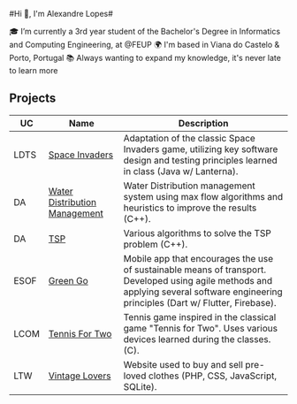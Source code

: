 #Hi 👋, I'm Alexandre Lopes#

🎓 I’m currently a 3rd year student of the Bachelor's Degree in Informatics and Computing Engineering, at @FEUP
🌍 I'm based in Viana do Castelo & Porto, Portugal
📚 Always wanting to expand my knowledge, it's never late to learn more

## Projects
| UC   | Name           | Description                                                                                                               |
|------|----------------|---------------------------------------------------------------------------------------------------------------------------|
| LDTS | [Space Invaders](https://github.com/AlexL534/Space_Invaders-LDTS) | Adaptation of the classic Space Invaders game, utilizing key software design and testing principles learned in class (Java w/ Lanterna). |
| DA | [Water Distribution Management](https://github.com/AlexL534/DA-project1) | Water Distribution management system using max flow algorithms and heuristics to improve the results (C++). |
| DA | [TSP](https://github.com/AlexL534/da_project2) | Various algorithms to solve the TSP problem (C++). |
| ESOF | [Green Go](https://github.com/AlexL534/Green_Go-ESOF) | Mobile app that encourages the use of sustainable means of transport. Developed using agile methods and applying several software engineering principles (Dart w/ Flutter, Firebase). |
| LCOM | [Tennis For Two](https://github.com/AlexL534/Tennis_For_Two-LCOM) | Tennis game inspired in the classical game "Tennis for Two". Uses various devices learned during the classes. (C). |
| LTW | [Vintage Lovers](https://github.com/AlexL534/Vintage_Lovers-LTW) | Website used to buy and sell pre-loved clothes (PHP, CSS, JavaScript, SQLite).|

<!--
**AlexL534/AlexL534** is a ✨ _special_ ✨ repository because its `README.md` (this file) appears on your GitHub profile.

Here are some ideas to get you started:

- 🔭 I’m currently working on ...
- 🌱 I’m currently learning ...
- 👯 I’m looking to collaborate on ...
- 🤔 I’m looking for help with ...
- 💬 Ask me about ...
- 📫 How to reach me: ...
- 😄 Pronouns: ...
- ⚡ Fun fact: ...
-->
